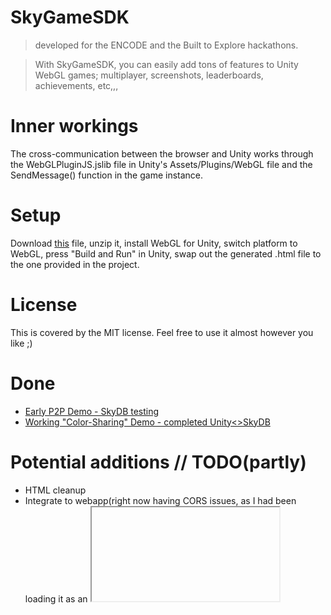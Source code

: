 # SkyGameSDK
> developed for the ENCODE and the Built to Explore hackathons.

> With SkyGameSDK, you can easily add tons of features to Unity WebGL games; multiplayer, screenshots, leaderboards, achievements, etc,,,

# Inner workings
The cross-communication between the browser and Unity works through the WebGLPluginJS.jslib file in Unity's Assets/Plugins/WebGL file and the SendMessage() function in the game instance.

# Setup
Download [this](https://siasky.net/AAB659zUOymZQY8zU9MX16MhJZoOBTRmFvFslGfunJ2Taw) file, unzip it, install WebGL for Unity, switch platform to WebGL, press "Build and Run" in Unity, swap out the generated .html file to the one provided in the project.

# License
This is covered by the MIT license. Feel free to use it almost however you like ;)

# Done
* [Early P2P Demo - SkyDB testing](https://100ccrtto8qqedqa84kb6sjcl609kbqirbevn2rv79avqu1fq5iikko.account.siasky.net/)
* [Working "Color-Sharing" Demo - completed Unity<>SkyDB](https://60061g6oprj2pi50jku6el64c81f94r10kfgmtkqp5pij6sch8jfk00.siasky.net/)

# Potential additions // TODO(partly)
* HTML cleanup
* Integrate to webapp(right now having CORS issues, as I had been loading it as an <iframe>)
* Real-time connections(might require websockets, as not everyone can connect with P2P without TURN/STUN servers)
* MySky for communication instead of skyDB
* Screenshots (possible in Unity, and can then communicate to the browser with the WebGLPluginJS library)
* Lobbies(done via mysky, host whitelists friends, friends posts publickey to skydb,,,)
* Working chess example
* Extrapolation parameters in networking to simulate sync? (inclusion of time on send)
